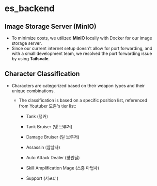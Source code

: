 # es_backend

## Image Storage Server (MinIO)

- To minimize costs, we utilized **MinIO** locally with Docker for our image
  storage server.
- Since our current internet setup doesn't allow for port forwarding, and with a
  small development team, we resolved the port forwarding issue by using
  **Tailscale**.

## Character Classification

- Characters are categorized based on their weapon types and their unique
  combinations.

  - The classification is based on a specific position list, referenced from
    Youtuber 모좀's tier list:

    - Tank (탱커)

    - Tank Bruiser (탱 브루저)

    - Damage Bruiser (딜 브루저)

    - Assassin (암살자)

    - Auto Attack Dealer (평원딜)

    - Skill Amplification Mage (스증 마법사)

    - Support (서포터)
